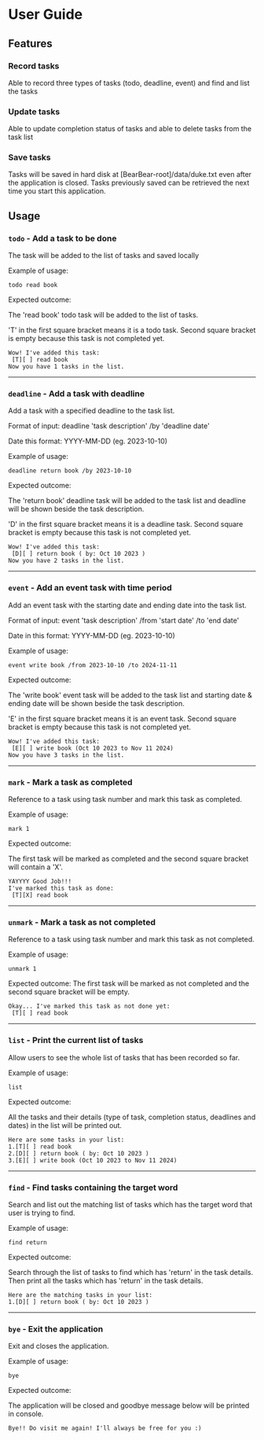 # User Guide

## Features 

### Record tasks

Able to record three types of tasks (todo, deadline, event) and find and list the tasks

### Update tasks 

Able to update completion status of tasks and able to delete tasks from the task list 

### Save tasks

Tasks will be saved in hard disk at [BearBear-root]/data/duke.txt even after the application is closed.
Tasks previously saved  can be retrieved the next time you start this application. 

## Usage

### `todo` - Add a task to be done 

The task will be added to the list of tasks and saved locally 

Example of usage: 

`todo read book`

Expected outcome:

The 'read book' todo task will be added to the list of tasks. 

'T' in the first square bracket means it is a todo task. 
Second square bracket is empty because this task is not completed yet. 

```
Wow! I've added this task:
 [T][ ] read book
Now you have 1 tasks in the list. 
```

--------------------------------------------

### `deadline` - Add a task with deadline

Add a task with a specified deadline to the task list. 

Format of input: deadline 'task description' /by 'deadline date' 

Date this format: YYYY-MM-DD (eg. 2023-10-10)

Example of usage:

`deadline return book /by 2023-10-10`

Expected outcome:

The 'return book' deadline task will be added to the task list and deadline will be shown beside the task description.

'D' in the first square bracket means it is a deadline task.
Second square bracket is empty because this task is not completed yet.

```
Wow! I've added this task:
 [D][ ] return book ( by: Oct 10 2023 )
Now you have 2 tasks in the list. 
```

----------------------------------------


### `event` - Add an event task with time period 

Add an event task with the starting date and ending date into the task list. 

Format of input: event 'task description' /from 'start date' /to 'end date'

Date in this format: YYYY-MM-DD (eg. 2023-10-10)

Example of usage:

`event write book /from 2023-10-10 /to 2024-11-11`

Expected outcome:

The 'write book' event task will be added to the task list and starting date & ending date  will be shown beside the task description.

'E' in the first square bracket means it is an event task.
Second square bracket is empty because this task is not completed yet.

```
Wow! I've added this task:
 [E][ ] write book (Oct 10 2023 to Nov 11 2024)
Now you have 3 tasks in the list. 
```

---------------------------------------------


### `mark` - Mark a task as completed

Reference to a task using task number and mark this task as completed. 

Example of usage:

`mark 1`

Expected outcome:

The first task will be marked as completed and the second square bracket will contain a 'X'.

```
YAYYYY Good Job!!!
I've marked this task as done:
 [T][X] read book 
```

-------------------------------------------------

### `unmark` - Mark a task as not completed

Reference to a task using task number and mark this task as not completed.

Example of usage:

`unmark 1`

Expected outcome:
The first task will be marked as not completed and the second square bracket will be empty.


```
Okay... I've marked this task as not done yet:
 [T][ ] read book
```

----------------------------------------------

### `list` - Print the current list of tasks

Allow users to see  the whole list of tasks that has been recorded so far. 

Example of usage:

`list`

Expected outcome:

All the tasks and their details (type of task, completion status, deadlines and dates) in the list will be printed out.

```
Here are some tasks in your list:
1.[T][ ] read book
2.[D][ ] return book ( by: Oct 10 2023 )
3.[E][ ] write book (Oct 10 2023 to Nov 11 2024)
```

----------------------------------------------

### `find` - Find tasks containing the target word 

Search and list out the matching list of tasks which has the target word that user is trying to find.

Example of usage:

`find return`

Expected outcome:

Search through the list of tasks to find which has 'return' in the task details. 
Then print all the tasks which has 'return' in the task details.  

```
Here are the matching tasks in your list:
1.[D][ ] return book ( by: Oct 10 2023 )
```

---------------------------------------------
### `bye` - Exit the application

Exit and closes the application.

Example of usage:

`bye`

Expected outcome:

The application will be closed and goodbye message below will be printed in console.

```
Bye!! Do visit me again! I'll always be free for you :)
```